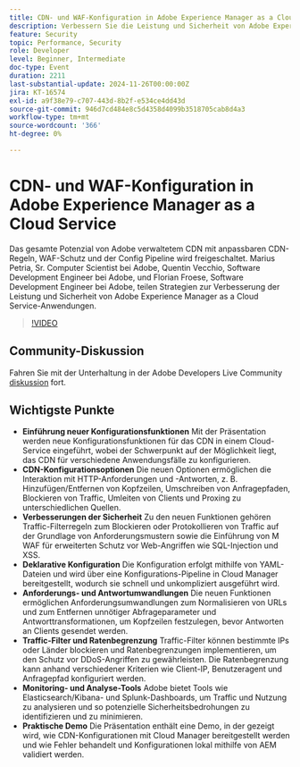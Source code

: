 ```yaml
---
title: CDN- und WAF-Konfiguration in Adobe Experience Manager as a Cloud Service
description: Verbessern Sie die Leistung und Sicherheit von Adobe Experience Manager as a Cloud Service-Anwendungen mit anpassbaren CDN-Regeln, WAF-Schutz und der Config Pipeline, wie von Adobe-Experten gemeinsam genutzt.
feature: Security
topic: Performance, Security
role: Developer
level: Beginner, Intermediate
doc-type: Event
duration: 2211
last-substantial-update: 2024-11-26T00:00:00Z
jira: KT-16574
exl-id: a9f38e79-c707-443d-8b2f-e534ce4dd43d
source-git-commit: 946d7cd484e8c5d4358d4099b3518705cab8d4a3
workflow-type: tm+mt
source-wordcount: '366'
ht-degree: 0%

---
```


# CDN- und WAF-Konfiguration in Adobe Experience Manager as a Cloud Service

Das gesamte Potenzial von Adobe verwaltetem CDN mit anpassbaren CDN-Regeln, WAF-Schutz und der Config Pipeline wird freigeschaltet. Marius Petria, Sr. Computer Scientist bei Adobe, Quentin Vecchio, Software Development Engineer bei Adobe, und Florian Froese, Software Development Engineer bei Adobe, teilen Strategien zur Verbesserung der Leistung und Sicherheit von Adobe Experience Manager as a Cloud Service-Anwendungen.

>[!VIDEO](https://video.tv.adobe.com/v/3440401/?learn=on&enablevpops)

## Community-Diskussion

Fahren Sie mit der Unterhaltung in der Adobe Developers Live Community [diskussion](https://adobe.ly/3O0TyYa) fort.

## Wichtigste Punkte

* **Einführung neuer Konfigurationsfunktionen** Mit der Präsentation werden neue Konfigurationsfunktionen für das CDN in einem Cloud-Service eingeführt, wobei der Schwerpunkt auf der Möglichkeit liegt, das CDN für verschiedene Anwendungsfälle zu konfigurieren.
* **CDN-Konfigurationsoptionen** Die neuen Optionen ermöglichen die Interaktion mit HTTP-Anforderungen und -Antworten, z. B. Hinzufügen/Entfernen von Kopfzeilen, Umschreiben von Anfragepfaden, Blockieren von Traffic, Umleiten von Clients und Proxing zu unterschiedlichen Quellen.
* **Verbesserungen der Sicherheit** Zu den neuen Funktionen gehören Traffic-Filterregeln zum Blockieren oder Protokollieren von Traffic auf der Grundlage von Anforderungsmustern sowie die Einführung von M WAF für erweiterten Schutz vor Web-Angriffen wie SQL-Injection und XSS.
* **Deklarative Konfiguration** Die Konfiguration erfolgt mithilfe von YAML-Dateien und wird über eine Konfigurations-Pipeline in Cloud Manager bereitgestellt, wodurch sie schnell und unkompliziert ausgeführt wird.
* **Anforderungs- und Antwortumwandlungen** Die neuen Funktionen ermöglichen Anforderungsumwandlungen zum Normalisieren von URLs und zum Entfernen unnötiger Abfrageparameter und Antworttransformationen, um Kopfzeilen festzulegen, bevor Antworten an Clients gesendet werden.
* **Traffic-Filter und Ratenbegrenzung** Traffic-Filter können bestimmte IPs oder Länder blockieren und Ratenbegrenzungen implementieren, um den Schutz vor DDoS-Angriffen zu gewährleisten. Die Ratenbegrenzung kann anhand verschiedener Kriterien wie Client-IP, Benutzeragent und Anfragepfad konfiguriert werden.
* **Monitoring- und Analyse-Tools** Adobe bietet Tools wie Elasticsearch/Kibana- und Splunk-Dashboards, um Traffic und Nutzung zu analysieren und so potenzielle Sicherheitsbedrohungen zu identifizieren und zu minimieren.
* **Praktische Demo** Die Präsentation enthält eine Demo, in der gezeigt wird, wie CDN-Konfigurationen mit Cloud Manager bereitgestellt werden und wie Fehler behandelt und Konfigurationen lokal mithilfe von AEM validiert werden.
